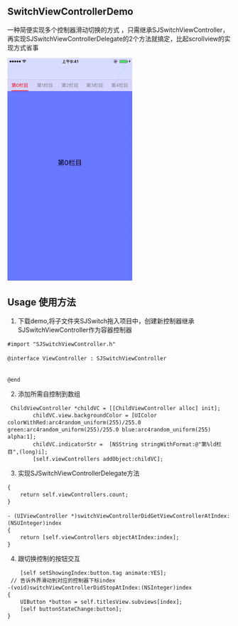 ## SwitchViewControllerDemo
一种简便实现多个控制器滑动切换的方式 ，只需继承SJSwitchViewController，再实现SJSwitchViewControllerDelegate的2个方法就搞定，比起scrollview的实现方式省事

![image](https://github.com/Jude309307972/SwitchViewControllerDemo/blob/master/switch.gif)

## Usage 使用方法
1. 下载demo,将子文件夹SJSwitch拖入项目中，创建新控制器继承SJSwitchViewController作为容器控制器


```#import <UIKit/UIKit.h>
#import "SJSwitchViewController.h"

@interface ViewController : SJSwitchViewController


@end
```
2. 添加所需自控制到数组

```
 ChildViewController *childVC = [[ChildViewController alloc] init];
        childVC.view.backgroundColor = [UIColor colorWithRed:arc4random_uniform(255)/255.0 green:arc4random_uniform(255)/255.0 blue:arc4random_uniform(255) alpha:1];
        childVC.indicatorStr =  [NSString stringWithFormat:@"第%ld栏目",(long)i];
        [self.viewControllers addObject:childVC];

```

3. 实现SJSwitchViewControllerDelegate方法


```- (NSInteger)numberOfSwitchViewController
{
    return self.viewControllers.count;
}

- (UIViewController *)switchViewControllerDidGetViewControllerAtIndex:(NSUInteger)index
{
    return [self.viewControllers objectAtIndex:index];
}
```
4. 跟切换控制的按钮交互
``` // 点击滚动到对应的控制器
    [self setShowingIndex:button.tag animate:YES];
 // 告诉外界滑动到对应的控制器下标index
-(void)switchViewControllerDidStopAtIndex:(NSInteger)index
{
    UIButton *button = self.titlesView.subviews[index];
    [self buttonStateChange:button];
}
```

